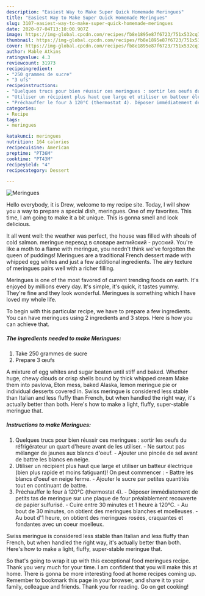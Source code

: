 ```yaml
---
description: "Easiest Way to Make Super Quick Homemade Meringues"
title: "Easiest Way to Make Super Quick Homemade Meringues"
slug: 3107-easiest-way-to-make-super-quick-homemade-meringues
date: 2020-07-04T13:10:00.907Z
image: https://img-global.cpcdn.com/recipes/fb8e1895e87f6723/751x532cq70/meringues-photo-principale-de-la-recette.jpg
thumbnail: https://img-global.cpcdn.com/recipes/fb8e1895e87f6723/751x532cq70/meringues-photo-principale-de-la-recette.jpg
cover: https://img-global.cpcdn.com/recipes/fb8e1895e87f6723/751x532cq70/meringues-photo-principale-de-la-recette.jpg
author: Mable Atkins
ratingvalue: 4.3
reviewcount: 31973
recipeingredient:
- "250 grammes de sucre"
- "3 ufs"
recipeinstructions:
- "Quelques trucs pour bien réussir ces meringues : sortir les oeufs du réfrigérateur un quart d&#39;heure avant de les utiliser. Ne surtout pas mélanger de jaunes aux blancs d&#39;oeuf. Ajouter une pincée de sel avant de battre les blancs en neige."
- "Utiliser un récipient plus haut que large et utiliser un batteur électrique (bien plus rapide et moins fatiguant)! On peut commencer : Battre les blancs d&#39;oeuf en neige ferme. Ajouter le sucre par petites quantités tout en continuant de battre."
- "Préchauffer le four à 120°C (thermostat 4). Déposer immédiatement de petits tas de meringue sur une plaque de four préalablement recouverte de papier sulfurisé. Cuire entre 30 minutes et 1 heure à 120°C. Au bout de 30 minutes, on obtient des meringues blanches et moelleuses. Au bout d&#39;1 heure, on obtient des meringues rosées, craquantes et fondantes avec un coeur moelleux."
categories:
- Recipe
tags:
- meringues

katakunci: meringues 
nutrition: 164 calories
recipecuisine: American
preptime: "PT36M"
cooktime: "PT43M"
recipeyield: "4"
recipecategory: Dessert

---
```



![Meringues](https://img-global.cpcdn.com/recipes/fb8e1895e87f6723/751x532cq70/meringues-photo-principale-de-la-recette.jpg)

Hello everybody, it is Drew, welcome to my recipe site. Today, I will show you a way to prepare a special dish, meringues. One of my favorites. This time, I am going to make it a bit unique. This is gonna smell and look delicious.

It all went well: the weather was perfect, the house was filled with shoals of cold salmon. meringue перевод в словаре английский - русский. You&#39;re like a moth to a flame with meringue, you needn&#39;t think we&#39;ve forgotten the queen of puddings! Meringues are a traditional French dessert made with whipped egg whites and just a few additional ingredients. The airy texture of meringues pairs well with a richer filling.

Meringues is one of the most favored of current trending foods on earth. It's enjoyed by millions every day. It's simple, it's quick, it tastes yummy. They're fine and they look wonderful. Meringues is something which I have loved my whole life.


To begin with this particular recipe, we have to prepare a few ingredients. You can have meringues using 2 ingredients and 3 steps. Here is how you can achieve that.

<!--inarticleads1-->

##### The ingredients needed to make Meringues:

1. Take 250 grammes de sucre
1. Prepare 3 œufs


A mixture of egg whites and sugar beaten until stiff and baked. Whether huge, chewy clouds or crisp shells bound by thick whipped cream Make them into pavlova, Eton mess, baked Alaska, lemon meringue pie or individual desserts covered in. Swiss meringue is considered less stable than Italian and less fluffy than French, but when handled the right way, it&#39;s actually better than both. Here&#39;s how to make a light, fluffy, super-stable meringue that. 

<!--inarticleads2-->

##### Instructions to make Meringues:

1. Quelques trucs pour bien réussir ces meringues : sortir les oeufs du réfrigérateur un quart d&#39;heure avant de les utiliser. - Ne surtout pas mélanger de jaunes aux blancs d&#39;oeuf. - Ajouter une pincée de sel avant de battre les blancs en neige.
1. Utiliser un récipient plus haut que large et utiliser un batteur électrique (bien plus rapide et moins fatiguant)! On peut commencer : - Battre les blancs d&#39;oeuf en neige ferme. - Ajouter le sucre par petites quantités tout en continuant de battre.
1. Préchauffer le four à 120°C (thermostat 4). - Déposer immédiatement de petits tas de meringue sur une plaque de four préalablement recouverte de papier sulfurisé. - Cuire entre 30 minutes et 1 heure à 120°C. - Au bout de 30 minutes, on obtient des meringues blanches et moelleuses. - Au bout d&#39;1 heure, on obtient des meringues rosées, craquantes et fondantes avec un coeur moelleux.


Swiss meringue is considered less stable than Italian and less fluffy than French, but when handled the right way, it&#39;s actually better than both. Here&#39;s how to make a light, fluffy, super-stable meringue that. 

So that's going to wrap it up with this exceptional food meringues recipe. Thank you very much for your time. I am confident that you will make this at home. There is gonna be more interesting food at home recipes coming up. Remember to bookmark this page in your browser, and share it to your family, colleague and friends. Thank you for reading. Go on get cooking!

